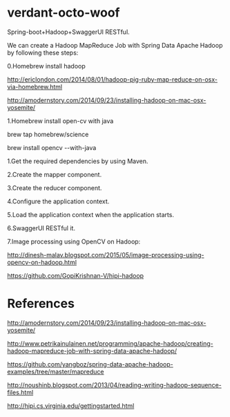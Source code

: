 # verdant-octo-woof
Spring-boot+Hadoop+SwaggerUI RESTful.

We can create a Hadoop MapReduce Job with Spring Data Apache Hadoop by following these steps:

0.Homebrew install hadoop

http://ericlondon.com/2014/08/01/hadoop-pig-ruby-map-reduce-on-osx-via-homebrew.html

http://amodernstory.com/2014/09/23/installing-hadoop-on-mac-osx-yosemite/

1.Homebrew install open-cv with java

brew tap homebrew/science

brew install opencv --with-java

1.Get the required dependencies by using Maven.

2.Create the mapper component.

3.Create the reducer component.

4.Configure the application context.

5.Load the application context when the application starts.

6.SwaggerUI RESTful it.

7.Image processing using OpenCV on Hadoop: 

http://dinesh-malav.blogspot.com/2015/05/image-processing-using-opencv-on-hadoop.html

https://github.com/GopiKrishnan-V/hipi-hadoop

# References

http://amodernstory.com/2014/09/23/installing-hadoop-on-mac-osx-yosemite/

http://www.petrikainulainen.net/programming/apache-hadoop/creating-hadoop-mapreduce-job-with-spring-data-apache-hadoop/

https://github.com/yangboz/spring-data-apache-hadoop-examples/tree/master/mapreduce

http://noushinb.blogspot.com/2013/04/reading-writing-hadoop-sequence-files.html

http://hipi.cs.virginia.edu/gettingstarted.html
